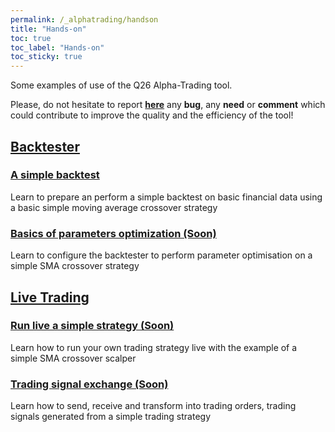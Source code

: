```yaml
---
permalink: /_alphatrading/handson
title: "Hands-on"
toc: true
toc_label: "Hands-on"
toc_sticky: true
---
```


Some examples of use of the Q26 Alpha-Trading tool. 

Please, do not hesitate to report **[here](https://github.com/LoannData/Q26_AlphaTrading/issues)** any **bug**, any **need** or **comment** which could contribute to improve the quality and the efficiency of the tool! 

## [Backtester](/_alphatrading/module_backtest)
### [A simple backtest](/_alphatrading/handson_simplebacktest)
Learn to prepare an perform a simple backtest on basic financial data using a basic simple moving average crossover strategy

### [Basics of parameters optimization (Soon)]()
Learn to configure the backtester to perform parameter optimisation on a simple SMA crossover strategy

## [Live Trading](/_alphatrading/module_livetrading)

### [Run live a simple strategy (Soon)]() 
Learn how to run your own trading strategy live with the example of a simple SMA crossover scalper 

### [Trading signal exchange (Soon)]() 
Learn how to send, receive and transform into trading orders, trading signals generated from a simple trading strategy 

